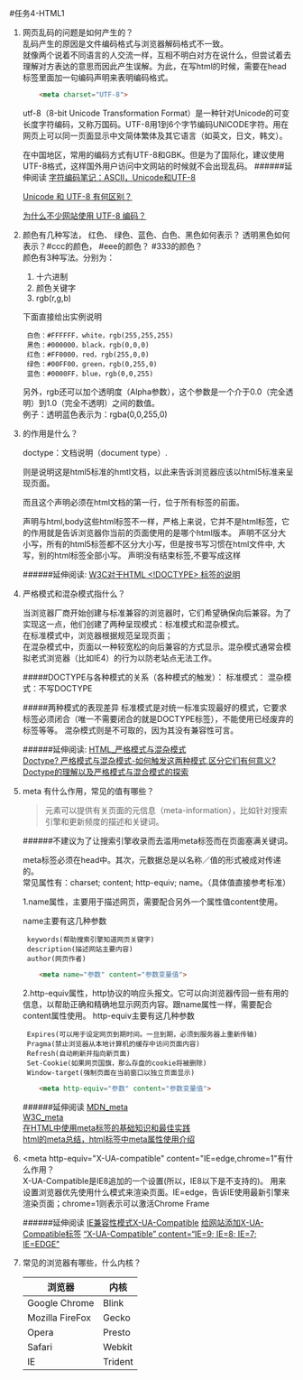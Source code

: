 #任务4-HTML1
1. 网页乱码的问题是如何产生的？    
	乱码产生的原因是文件编码格式与浏览器解码格式不一致。   
	就像两个说着不同语言的人交流一样，互相不明白对方在说什么，但尝试着去理解对方表达的意思而因此产生误解。为此，在写html的时候，需要在head标签里面加一句编码声明来表明编码格式。 
	 
	```html
		<meta charset="UTF-8">
	```
	>    
	utf-8（8-bit Unicode Transformation Format）是一种针对Unicode的可变长度字符编码，又称万国码。UTF-8用1到6个字节编码UNICODE字符。用在网页上可以同一页面显示中文简体繁体及其它语言（如英文，日文，韩文）。
	
	在中国地区，常用的编码方式有UTF-8和GBK。但是为了国际化，建议使用UTF-8格式，这样国外用户访问中文网站的时候就不会出现乱码。
	######延伸阅读
	[字符编码笔记：ASCII，Unicode和UTF-8](http://www.ruanyifeng.com/blog/2007/10/ascii_unicode_and_utf-8.html)
	
	[Unicode 和 UTF-8 有何区别？](https://www.zhihu.com/question/23374078)
	
	[为什么不少网站使用 UTF-8 编码？](https://www.zhihu.com/question/19817672)
	
	
2. 颜色有几种写法， 红色、 绿色、蓝色、白色、黑色如何表示？ 透明黑色如何表示？#ccc的颜色， #eee的颜色？ #333的颜色？    
	颜色有3种写法。分别为：
	1. 十六进制
	2. 颜色关键字
	3. rgb(r,g,b)
	    
	下面直接给出实例说明
	
	````     
	 白色：#FFFFFF，white，rgb(255,255,255)    
	 黑色：#000000，black，rgb(0,0,0)   
	 红色：#FF0000，red，rgb(255,0,0)    
	 绿色：#00FF00，green，rgb(0,255,0)   
	 蓝色：#0000FF，blue，rgb(0,0,255)
	````
	另外，rgb还可以加个透明度（Alpha参数），这个参数是一个介于0.0（完全透明）到1.0（完全不透明）之间的数值。   
	例子：透明蓝色表示为：rgba(0,0,255,0)
3. <!doctype html> 的作用是什么？   
	doctype：文档说明（document type）.    
	<!doctype html>则是说明这是html5标准的hmtl文档，以此来告诉浏览器应该以html5标准来呈现页面。    
	而且这个声明必须在html文档的第一行，位于所有标签的前面。    
	>
    <!DOCTYPE> 声明与html,body这些html标签不一样，严格上来说，它并不是html标签，它的作用就是告诉浏览器你当前的页面使用的是哪个html版本。
    <!DOCTYPE> 声明不区分大小写，所有的html5标签都不区分大小写，但是按书写习惯在html文件中,<!DOCTYPE> 大写，别的html标签全部小写。
    <!DOCTYPE>声明没有结束标签,不要写成这样 <!DOCTYPE html />

	######延伸阅读:
	[W3C对于HTML <!DOCTYPE> 标签的说明](http://www.w3school.com.cn/tags/tag_doctype.asp)
	
4. 严格模式和混杂模式指什么？    
	>
	当浏览器厂商开始创建与标准兼容的浏览器时，它们希望确保向后兼容。为了实现这一点，他们创建了两种呈现模式：标准模式和混杂模式。    
	在标准模式中，浏览器根据规范呈现页面；    
	在混杂模式中，页面以一种较宽松的向后兼容的方式显示。混杂模式通常会模拟老式浏览器（比如IE4）的行为以防老站点无法工作。
	
	#####DOCTYPE与各种模式的关系（各种模式的触发）：
		标准模式：<!DOCTYPE html>
		混杂模式：不写DOCTYPE
		
	#####两种模式的表现差异
		标准模式是对统一标准实现最好的模式，它要求标签必须闭合（唯一不需要闭合的就是DOCTYPE标签），不能使用已经废弃的标签等等。
		混杂模式则是不可取的，因为其没有兼容性可言。
		
	######延伸阅读:
	[HTML_严格模式与混杂模式](http://www.jianshu.com/p/2c381cd4fcf9)    
	[Doctype? 严格模式与混杂模式-如何触发这两种模式,区分它们有何意义?](http://www.cnblogs.com/dtdxrk/archive/2012/07/19/2599447.html)    
	[Doctype的理解以及严格模式与混合模式的探索](http://www.w3cfuns.com/notes/14584/b76cf5c9ac64055909025fb11e15bfa1.html)
	
5. meta 有什么作用，常见的值有哪些？    
	><meta>元素可以提供有关页面的元信息（meta-information），比如针对搜索引擎和更新频度的描述和关键词。
	  
	######不建议为了让搜索引擎收录而去滥用meta标签而在页面塞满关键词。
	
	meta标签必须在head中。其次，元数据总是以名称／值的形式被成对传递的。  
	常见属性有：charset; content; http-equiv; name。（具体值直接参考标准）    

	1.name属性，主要用于描述网页，需要配合另外一个属性值content使用。    
	
	name主要有这几种参数
	>
		keywords(帮助搜索引擎知道网页关键字)
		description(描述网站主要内容)
		author(网页作者)
	
	````html
		<meta name="参数" content="参数变量值">
	````
	
	2.http-equiv属性，http协议的响应头报文。它可以向浏览器传回一些有用的信息，以帮助正确和精确地显示网页内容。跟name属性一样，需要配合content属性使用。
	http-equiv主要有这几种参数
	>
		Expires(可以用于设定网页到期时间。一旦到期，必须到服务器上重新传输)
		Pragma(禁止浏览器从本地计算机的缓存中访问页面内容)
		Refresh(自动刷新并指向新页面)
		Set-Cookie(如果网页国旗，那么存盘的cookie将被删除)
		Window-target(强制页面在当前窗口以独立页面显示)

	````html
		<meta http-equiv="参数" content="参数变量值">
	````
		
	
	######延伸阅读
	[MDN_meta](https://developer.mozilla.org/zh-CN/docs/Web/HTML/Element/meta)    
	[W3C_meta](http://www.w3school.com.cn/tags/tag_meta.asp)    
	[在HTML中使用meta标签的基础知识和最佳实践](http://www.w3cplus.com/css/meta-tags-html-basics-best-practices.html)    
	[html的meta总结，html标签中meta属性使用介绍](http://www.haorooms.com/post/html_meta_ds)
	
6. <meta http-equiv="X-UA-compatible"      content="IE=edge,chrome=1"有什么作用？    
	X-UA-Compatible是IE8追加的一个设置(所以，IE8以下是不支持的)。
	用来设置浏览器优先使用什么模式来渲染页面。IE=edge，告诉IE使用最新引擎来渲染页面；chrome=1则表示可以激活Chrome Frame
	
	######延伸阅读
	[IE兼容性模式X-UA-Compatible](http://www.jianshu.com/p/11adc0ef158e)
	[给网站添加X-UA-Compatible标签](http://lightcss.com/add-x-ua-compatible-meta-to-your-website/)
	[“X-UA-Compatible” content=“IE=9; IE=8; IE=7; IE=EDGE”](http://stackoverflow.com/questions/14611264/x-ua-compatible-content-ie-9-ie-8-ie-7-ie-edge)
	
7. 常见的浏览器有哪些，什么内核？

	浏览器 | 内核
	------- | ---------
	Google Chrome | Blink
	Mozilla FireFox | Gecko
	Opera | Presto
	Safari | Webkit
	IE | Trident

